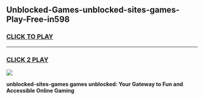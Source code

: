 
## Unblocked-Games-unblocked-sites-games-Play-Free-in598
<h3>
<a href="https://premium76.site?title=unblocked-sites-games&ref=10A">CLICK TO PLAY</a></h3>
<hr>

<h3>
<a href="https://premium76.site?title=unblocked-sites-games&ref=10A">CLICK 2 PLAY</a>
  
</h3>

<a href="https://premium76.site?title=unblocked-sites-games&ref=10A"><img src="https://clearcache.store/games.png"></a>


**unblocked-sites-games games unblocked: Your Gateway to Fun and Accessible Online Gaming**
